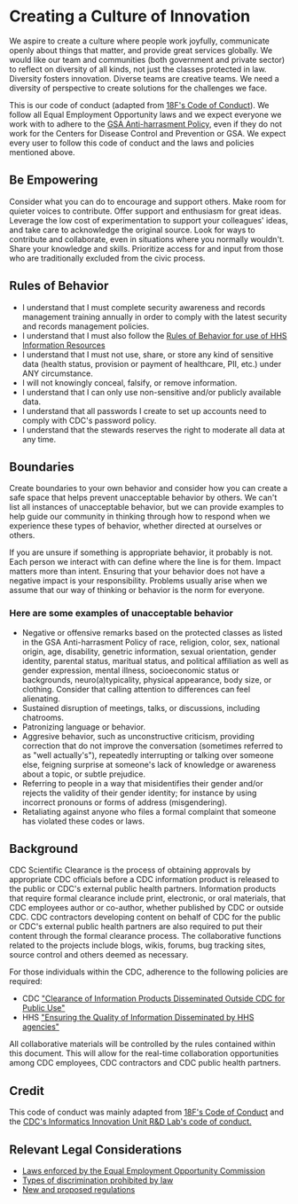 # Creating a Culture of Innovation
We aspire to create a culture where people work joyfully, communicate openly
about things that matter, and provide great services globally. We would like our
team and communities (both government and private sector) to reflect on
diversity of all kinds, not just the classes protected in law. Diversity fosters
innovation. Diverse teams are creative teams. We need a diversity of perspective
to create solutions for the challenges we face.

This is our code of conduct (adapted from [18F's Code of Conduct](https://github.com/18F/code-of-conduct)).
We follow all Equal Employment Opportunity laws and we expect everyone we work
with to adhere to the [GSA Anti-harrasment Policy](http://www.gsa.gov/portal/directive/d0/content/512516),
even if they do not work for the Centers for Disease Control and Prevention or
GSA. We expect every user to follow this code of conduct and the laws and
policies mentioned above.

## Be Empowering
Consider what you can do to encourage and support others. Make room for quieter
voices to contribute. Offer support and enthusiasm for great ideas. Leverage the
low cost of experimentation to support your colleagues' ideas, and take care to
acknowledge the original source. Look for ways to contribute and collaborate,
even in situations where you normally wouldn't. Share your knowledge and skills.
Prioritize access for and input from those who are traditionally excluded from
the civic process.

## Rules of Behavior
 * I understand that I must complete security awareness and records management
   training annually in order to comply with the latest security and records
   management policies.
 * I understand that I must also follow the [Rules of Behavior for use of HHS Information Resources](http://www.hhs.gov/ocio/policy/hhs-rob.html)
 * I understand that I must not use, share, or store any kind of sensitive data
   (health status, provision or payment of healthcare, PII, etc.) under ANY
   circumstance.
 * I will not knowingly conceal, falsify, or remove information.
 * I understand that I can only use non-sensitive and/or publicly available
   data.
 * I understand that all passwords I create to set up accounts need to comply
   with CDC's password policy.
 * I understand that the stewards reserves the right to moderate all data at any
   time.

## Boundaries
Create boundaries to your own behavior and consider how you can create a safe
space that helps prevent unacceptable behavior by others. We can't list all
instances of unacceptable behavior, but we can provide examples to help guide
our community in thinking through how to respond when we experience these types
of behavior, whether directed at ourselves or others.

If you are unsure if something is appropriate behavior, it probably is not. Each
person we interact with can define where the line is for them. Impact matters
more than intent. Ensuring that your behavior does not have a negative impact is
your responsibility. Problems usually arise when we assume that our way of
thinking or behavior is the norm for everyone.

### Here are some examples of unacceptable behavior
 * Negative or offensive remarks based on the protected classes as listed in the
   GSA Anti-harrasment Policy of race, religion, color, sex, national origin,
   age, disability, genetric information, sexual orientation, gender identity,
   parental status, maritual status, and political affiliation as well as gender
   expression, mental illness, socioeconomic status or backgrounds,
   neuro(a)typicality, physical appearance, body size, or clothing. Consider
   that calling attention to differences can feel alienating.
 * Sustained disruption of meetings, talks, or discussions, including chatrooms.
 * Patronizing language or behavior.
 * Aggresive behavior, such as unconstructive criticism, providing correction
   that do not improve the conversation (sometimes referred to as "well
   actually's"), repeatedly interrupting or talking over someone else, feigning
   surprise at someone's lack of knowledge or awareness about a topic, or subtle
   prejudice.
 * Referring to people in a way that misidentifies their gender and/or rejects
   the validity of their gender identity; for instance by using incorrect
   pronouns or forms of address (misgendering).
 * Retaliating against anyone who files a formal complaint that someone has
   violated these codes or laws.

## Background
CDC Scientific Clearance is the process of obtaining approvals by appropriate
CDC officials before a CDC information product is released to the public or
CDC's external public health partners. Information products that require formal
clearance include print, electronic, or oral materials, that CDC employees
author or co-author, whether published by CDC or outside CDC. CDC contractors
developing content on behalf of CDC for the public or CDC's external public
health partners are also required to put their content through the formal
clearance process. The collaborative functions related to the projects include
blogs, wikis, forums, bug tracking sites, source control and
others deemed as necessary.

For those individuals within the CDC, adherence to the following policies are
required:
* CDC ["Clearance of Information Products Disseminated Outside CDC for Public Use"](http://www.cdc.gov/maso/Policy/PublicUse.pdf)
* HHS ["Ensuring the Quality of Information Disseminated by HHS agencies"](http://aspe.hhs.gov/infoquality)

All collaborative materials will be controlled by the rules contained within
this document. This will allow for the real-time collaboration opportunities
among CDC employees, CDC contractors and CDC public health partners.

## Credit
This code of conduct was mainly adapted from [18F's Code of Conduct](https://github.com/18F/code-of-conduct)
and the [CDC's Informatics Innovation Unit R&D Lab's code of conduct.](https://www.philab.cdc.gov/index.php/code-of-conduct/)

## Relevant Legal Considerations
* [Laws enforced by the Equal Employment Opportunity Commission](http://www.eeoc.gov/laws/statutes/index.cfm)
* [Types of discrimination prohibited by law](http://www.eeoc.gov/laws/types)
* [New and proposed regulations](http://www.eeoc.gov/laws/regulations/index.cfm)

